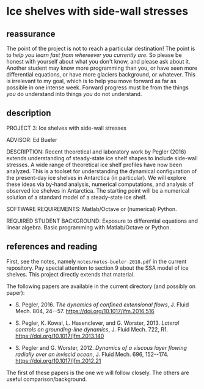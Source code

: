 Ice shelves with side-wall stresses
===================================


reassurance
-----------

The point of the project is not to reach a particular destination!  The point is to _help you learn fast from whereever you currently are_.  So please be honest with yourself about what you don't know, and please ask about it.  Another student may know more programming than you, or have seen more differential equations, or have more glaciers background, or whatever.  This is irrelevant to my goal, which is to help you move forward as far as possible in one intense week.  Forward progress must be from the things _you_ do understand into things _you_ do not understand.


description
-----------

PROJECT 3: Ice shelves with side-wall stresses

ADVISOR: Ed Bueler

DESCRIPTION: Recent theoretical and laboratory work by Pegler (2016) extends understanding of steady-state ice shelf shapes to include side-wall stresses.  A wide range of theoretical ice shelf profiles have now been analyzed.  This is a toolset for understanding the dynamical configuration of the present-day ice shelves in Antarctica (in particular).  We will explore these ideas via by-hand analysis,  numerical computations, and analysis of observed ice shelves in Antarctica.  The starting point will be a numerical solution of a standard model of a steady-state ice shelf.

SOFTWARE REQUIREMENTS: Matlab/Octave or (numerical) Python.

REQUIRED STUDENT BACKGROUND: Exposure to differential equations and linear algebra.  Basic programming with Matlab/Octave or Python.


references and reading
----------------------

First, see the notes, namely `notes/notes-bueler-2018.pdf` in the current repository.  Pay special attention to section 9 about the SSA model of ice shelves.  This project directly extends that material.

The following papers are available in the current directory (and possibly on paper):

  * S. Pegler, 2016.  _The dynamics of confined extensional flows_, J. Fluid Mech. 804, 24--57.  https://doi.org/10.1017/jfm.2016.516

  * S. Pegler, K. Kowal, L. Hasenclever, and G. Worster, 2013. _Lateral controls
on grounding-line dynamics_, J. Fluid Mech. 722, R1.  https://doi.org/10.1017/jfm.2013.140

  * S. Pegler and G. Worster, 2012.  _Dynamics of a viscous layer flowing radially over an inviscid ocean_, J. Fluid Mech. 696, 152--174.  https://doi.org/10.1017/jfm.2012.21

The first of these papers is the one we will follow closely.  The others are useful comparison/background.


